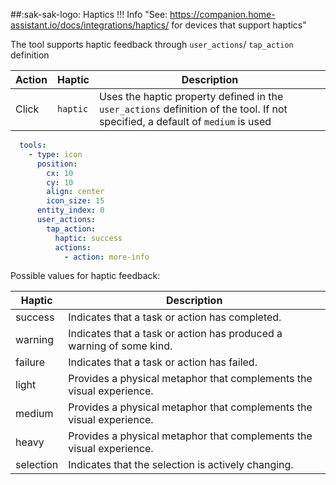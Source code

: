 ##:sak-sak-logo: Haptics
!!! Info "See: https://companion.home-assistant.io/docs/integrations/haptics/ for devices that support haptics"

The tool supports haptic feedback through `user_actions`/ `tap_action` definition

| Action | Haptic   | Description |
| ------ | -------- | ----------- |
| Click  | `haptic` | Uses the haptic property defined in the `user_actions` definition of the tool. If not specified, a default of `medium` is used |

```yaml linenums="1" hl_lines="11"
  tools:
    - type: icon
      position:
        cx: 10
        cy: 10
        align: center
        icon_size: 15
      entity_index: 0
      user_actions:
        tap_action:
          haptic: success
          actions:
            - action: more-info
```
                              
Possible values for haptic feedback:

| Haptic	| Description |
| ------- | ----------- |
| success	| Indicates that a task or action has completed.| 
| warning	| Indicates that a task or action has produced a warning of some kind.| 
| failure	| Indicates that a task or action has failed.| 
| light	| Provides a physical metaphor that complements the visual experience.| 
| medium	| Provides a physical metaphor that complements the visual experience.| 
| heavy	| Provides a physical metaphor that complements the visual experience.| 
| selection	| Indicates that the selection is actively changing.| 